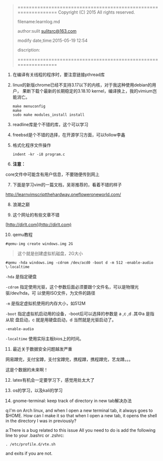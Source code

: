 > ================================================================
>    Copyright (C) 2015 All rights reserved.
>
>    filename:learnlog.md
>
>    author:sulit sulitsrc@163.com
>
>    modify date,time:2015-05-19 12:54
>
>    discription:
>
> ================================================================

1. 在编译有关线程的程序时，要注意链接pthread库

2. linux的新版chrome已经不支持3.17以下的内核，对于我这种使用debian的用户，
果断下载个最新的长期稳定的3.18.10 kernel，编译换上，我的vimium岂能消亡。

	```
	make menuconfig
	make
	sudo make modules_install install
	```

3. readline库是个不错的库，这个可以学习

4. freebsd是个不错的选择，在开源学习方面，可以follow李鑫

5. 格式化程序文件操作

	```
	indent -kr -i8 program.c
	```

6. **注意：**

  core文件中可能含有用户信息，不要随便传到网上

7. 下面是学习vim的一篇文档，吴哥推荐的，看着不错的样子

  http://learnvimscriptthehardway.onefloweroneworld.com/

8. 浪潮之巅

9. 这个网址的有些文章不错

  [http://dirlt.com](http://dirlt.com)

10. qemu教程

  `#qemu-img create windows.img 2G`

  > 这个就是创建虚拟机磁盘，2G大小

  `#qemu -hda windows.img -cdrom /dev/acd0 -boot d -m 512 -enable-audio
  \-localtime`

  `-hda` 是指定硬盘

  `-cdrom` 指定使用光驱，这个参数后面必须要跟个文件名，可以是物理光驱/dev/hda，可
  以使用ISO文件，为文件的路径

  `-m` 是指定虚拟机使用的内存大小，如512M

  `-boot` 指定虚拟机启动用的设备，-boot后可以选择的参数是 a ,c ,d .其中a 是指从软
  盘启动，c 就是用硬盘启动，d 当然就是光驱启动了。

  `-enable-audio`

  `-localtime` 使用实际主板bios上的时间。

11. 最近关于数据安全问题越发严重

  网易蹲完，支付宝蹲，支付宝蹲完，携程蹲，携程蹲完，艺龙蹲。。。

  这是个数据的未来啊！

12. latex有机会一定要学习下，感觉用处太大了

13. os的学习，以及kali的学习

14. gnome-terminal: keep track of directory in new tab解决办法

  q:I'm on Arch linux, and when I open a new terminal tab, it always goes to
  $HOME. How can I make it so that when I open a new tab, it opens the shell
  in the directory I was in previously?

  a:There is a bug related to this issue
  All you need to do is add the following line to your .bashrc or .zshrc:
  ```
  . /etc/profile.d/vte.sh
  ```
  and exits if you are not.
